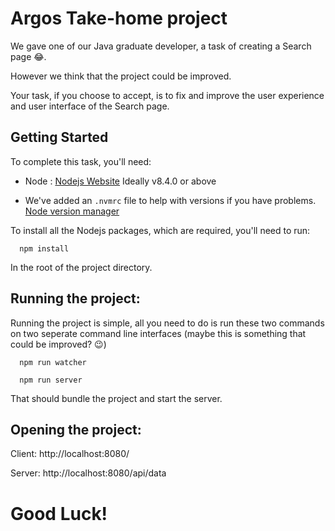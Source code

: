 # Argos Take-home project
<!-- 🎉  First of all we at Argos would like to congratulate you for getting this far! 🎉  -->

We gave one of our Java graduate developer, a task of creating a Search page 😂. 

However we think that the project could be improved. 

Your task, if you choose to accept, is to fix and improve the user experience and user interface of the Search page.

## Getting Started
To complete this task, you'll need:
  * Node : [Nodejs Website](https://nodejs.org/en/) Ideally v8.4.0 or above

* We've added an `.nvmrc` file to help with versions if you have problems. [Node version manager](https://github.com/creationix/nvm)

To install all the Nodejs packages, which are required, you'll need to run:
```
  npm install
```

In the root of the project directory.


## Running the project:
Running the project is simple, all you need to do is run these two commands on two seperate command line interfaces (maybe this is something that could be improved? 😉)

  ```
    npm run watcher
  ```

  ```
    npm run server
  ```

  That should bundle the project and start the server.

  ## Opening the project:

  Client:
  http://localhost:8080/ 
  
  Server: 
  http://localhost:8080/api/data 



  # Good Luck!

